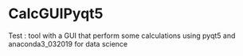 # CalcGUIPyqt5
Test : tool with a GUI that perform some calculations using pyqt5 and anaconda3_032019 for data science
